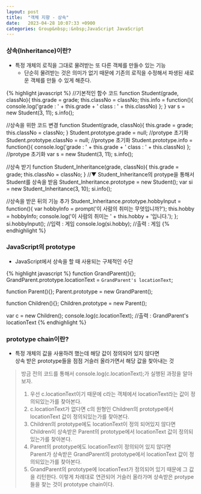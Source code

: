 ```yaml
---
layout: post
title:  "객체 지향 - 상속"
date:   2023-04-28 10:07:33 +0900
categories: Group&nbsp;:&nbsp;JavaScript JavaScript
---
```


### 상속(Inheritance)이란?

- 특정 개체의 로직을 그대로 물려받는 또 다른 객체를 만들수 있는 기능
    - 단순히 물려받는 것은 의미가 없기 때문에 기존의 로직을 수정해서 파생된 새로운 객체를 만들 수 있게 해준다.

{% highlight javascript %}
//기본적인 함수 코드
function Student(grade, classNo){
    this.grade = grade;
    this.classNo = classNo;
    this.info = function(){
        console.log('grade : ' + this.grade + ' class : ' + this.classNo)
    };
}
var s = new Student(3, 11);
s.info();

//상속을 위한 코드 변경
function Student(grade, classNo){
    this.grade = grade;
    this.classNo = classNo;
}
Student.prototype.grade = null;     //protype 초기화
Student.prototype.classNo = null;   //protype 초기화
Student.prototype.info = function(){
    console.log('grade : ' + this.grade + ' class : ' + this.classNo)
}; //protype 초기화
var s = new Student(3, 11);
s.info();

//상속 받기
function Student_Inheritance(grade, classNo){
    this.grade = grade;
    this.classNo = classNo;
}
//▼ Student_Inheritance의 protype을 통해서 Student를 상속을 받음
Student_Inheritance.prototype = new Student();
var si = new Student_Inheritance(3, 10);
si.info();

//상속을 받은 뒤의 기능 추가
Student_Inheritance.prototype.hobbyInput = function(){
    var hobbyInfo = prompt('이 사람의 취미는 무엇입니까?');
    this.hobby = hobbyInfo;
    console.log('이 사람의 취미는 ' + this.hobby + '입니다.');
};
si.hobbyInput();            //입력 : 게임
console.log(si.hobby);      //출력 : 게임
{% endhighlight %}
    
### JavaScript의 prototype

- JavaScript에서 상속을 할 때 사용되는 구체적인 수단

{% highlight javascript %}
function GrandParent(){};
GrandParent.prototype.locationText = `GrandParent's locationText`;

function Parent(){};
Parent.prototype = new GrandParent();

function Children(){};
Children.prototype = new Parent();

var c = new Children();
console.log(c.locationText);    //출력 : GrandParent's locationText
{% endhighlight %}

### prototype chain이란?

- 특정 개체의 값을 사용하려 했는데 해당 값이 정의되어 있지 않다면  
상속 받은 prototype들을 점점 거슬러 올라가면서 해당 값을 찾아내는 것

>방금 전의 코드를 통해서 console.log(c.locationText);가 실행된 과정을 알아보자.
>1. 우선 c.locationText이기 때문에 c라는 객체에서 locationText라는 값이 정의되있는가를 찾아본다.
>2. c.locationText가 없다면 c의 원형인 Children의 prototype에서 locationText 값이 정의되있는가를 찾아본다.
>3. Children의 prototype에도 locationText이 정의 되어있지 않다면  
>Children이 상속받은 Parent의 prototype에서 locationText 값이 정의되있는가를 찾아본다.
>4. Parent의 prototype에도 locationText이 정의되어 있지 않다면  
>Parent가 상속받은 GrandParent의 prototype에서 locationText 값이 정의되있는가를 찾아본다.
>5. GrandParent의 prototype에 locationText가 정의되어 있기 때문에 그 값을 리턴한다.
>이렇게 차례대로 연관되어 거슬러 올라가며 상속받은 protype들을 찾는 것이 prototype chain이다.